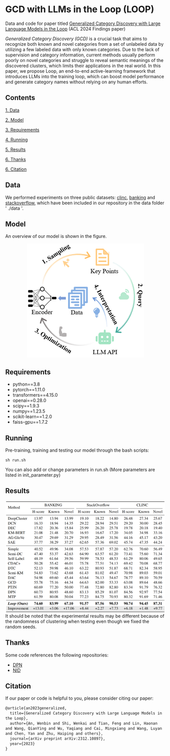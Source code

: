# GCD with LLMs in the Loop (LOOP)
Data and code for paper titled [Generalized Category Discovery with Large Language Models in the Loop](https://arxiv.org/abs/2312.10897) (ACL 2024 Findings paper)

*Generalized Category Discovery (GCD)* is a crucial task that aims to recognize both known and novel categories from a set of unlabeled data by utilizing a few labeled data with only known categories. Due to the lack of supervision and category information, current methods usually perform poorly on novel categories and struggle to reveal semantic meanings of the discovered clusters, which limits their applications in the real world. In this paper, we propose Loop, an end-to-end active-learning framework that introduces LLMs into the training loop, which can boost model performance and generate category names without relying on any human efforts.


## Contents
[1. Data](#data)

[2. Model](#model)

[3. Requirements](#requirements)

[4. Running](#running)

[5. Results](#results)

[6. Thanks](#thanks)

[6. Citation](#citation)

## Data
We performed experiments on three public datasets: [clinc](https://aclanthology.org/D19-1131/), [banking](https://aclanthology.org/2020.nlp4convai-1.5/) and [stackoverflow](https://aclanthology.org/W15-1509/), which have been included in our repository in the data folder ' ./data '.

## Model
An overview of our model is shown in the figure.
<div align=center>
<img src="./figures/model.png"/>
</div>

## Requirements
* python==3.8
* pytorch==1.11.0
* transformers==4.15.0
* openai==0.28.0
* scipy==1.9.3
* numpy==1.23.5
* scikit-learn==1.2.0
* faiss-gpu==1.7.2

## Running
Pre-training, training and testing our model through the bash scripts:
```
sh run.sh
```
You can also add or change parameters in run.sh (More parameters are listed in init_parameter.py)

## Results
<div align=center>
<img src="./figures/results.jpg"/>
</div>
It should be noted that the experimental results may be different because of the randomness of clustering when testing even though we fixed the random seeds.

## Thanks
Some code references the following repositories:
* [DPN](https://github.com/Lackel/DPN)
* [NID](https://github.com/fanolabs/NID_ACLARR2022)

## Citation
If our paper or code is helpful to you, please consider citing our paper:
```
@article{an2023generalized,
  title={Generalized Category Discovery with Large Language Models in the Loop},
  author={An, Wenbin and Shi, Wenkai and Tian, Feng and Lin, Haonan and Wang, QianYing and Wu, Yaqiang and Cai, Mingxiang and Wang, Luyan and Chen, Yan and Zhu, Haiping and others},
  journal={arXiv preprint arXiv:2312.10897},
  year={2023}
}
```
